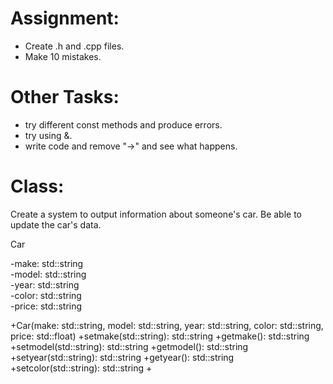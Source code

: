 # Assignment:
- Create .h and .cpp files.
- Make 10 mistakes.


# Other Tasks:
- try different const methods and produce errors.
- try using &.
- write code and remove "->" and see what happens.


# Class:
Create a system to output information about someone's car. Be able to update the car's data.  

Car

-make: std::string  
-model: std::string  
-year: std::string  
-color: std::string  
-price: std::string  

+Car(make: std::string, model: std::string, year: std::string, color: std::string, price: std::float)
+setmake(std::string): std::string
+getmake(): std::string
+setmodel(std::string): std::string
+getmodel(): std::string
+setyear(std::string): std::string
+getyear(): std::string
+setcolor(std::string): std::string
+